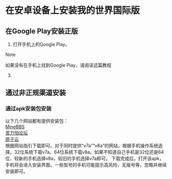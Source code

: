 # 在安卓设备上安装我的世界国际版
## 在Google Play安装正版
1. 打开手机上的Google Play。
> [!NOTE]
> 如果没有在手机上找到Google Play，请阅读这篇教程
3.

## 通过非正规渠道安装
### 通过apk安装包安装
以下几个网站都有提供安装包：  
[MineBBS](https://mc.minebbs.com/#/)  
[苦力怕论坛](https://mcapks.net)  
[原子云](http://res.nullatom.com/Minecraft/Android/)  
根据网站指引下载即可。对于同时提供“v7a”“v8a”的网站，根据手机操作系统选择。32位系统下载v7a，64位系统下载v8a。如果不知道自己手机是32位还是64位，较新的手机选择v8a，较旧的手机选择v7a即可。
下载完成后，打开该apk，手机将会进入安装界面。一些型号的手机可能提示高风险，无版号等，忽略并继续安装即可。
